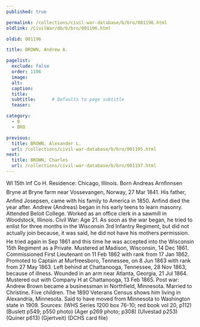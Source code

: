 ```yaml
---
published: true

permalink: /collections/civil-war-database/b/bro/001196.html
oldlink: /CivilWar/db/b/bro/001196.html

oldid: 001196

title: BROWN, Andrew A.

pagelist:
  exclude: false
  order: 1196
  image: 
  alt:
  caption:
  title:
  subtitle:      # Defaults to page subtitle
  teaser:

category: 
  - B 
  - BRO

previous:
  title: BROWN, Alexander L.
  url: /collections/civil-war-database/b/bro/001195.html  
next:
  title: BROWN, Charles
  url: /collections/civil-war-database/b/bro/001197.html   
---
```

WI 15th Inf Co H. Residence: Chicago, Illinois. Born &#147;Andreas Arnfinnsen Bryne&#148; at Bryne farm near Vossevangen, Norway, 27 Mar 1841. His father, Anfind Josepsen, came with his family to America in 1850. Anfind died the year after. Andrew (Andreas) began in his early teens to learn masonry. Attended Beloit College. Worked as an office clerk in a sawmill in Woodstock, Illinois. Civil War: Age 21. As soon as the war began, he tried to enlist for three months in the Wisconsin 3rd Infantry Regiment, but did not actually join because, it was said, he did not have his mother&#146;s permission. He tried again in Sep 1861 and this time he was accepted into the Wisconsin 15th Regiment as a Private. Mustered at Madison, Wisconsin, 14 Dec 1861. Commissioned First Lieutenant on 11 Feb 1862 with rank from 17 Jan 1862. Promoted to Captain at Murfreesboro, Tennessee, on 8 Jun 1863 with rank from 27 May 1863. Left behind at Chattanooga, Tennessee, 28 Nov 1863, because of illness. Wounded in an arm near Atlanta, Georgia, 21 Jul 1864. Mustered out with Company H at Chattanooga, 13 Feb 1865. Post war: Andrew Brown became a businessman in Northfield, Minnesota. Married to Christine. Five children. The 1890 Veterans Census shows him living in Alexandria, Minnesota. Said to have moved from Minnesota to Washington state in 1909. Sources: (WHS Series 1200 box 76-10; red book vol 20, p112) (Buslett p549; p550 photo) (Ager p269 photo; p308) (Ulvestad p253) (Quiner p613) (Gjertveit) (DCHS card file)